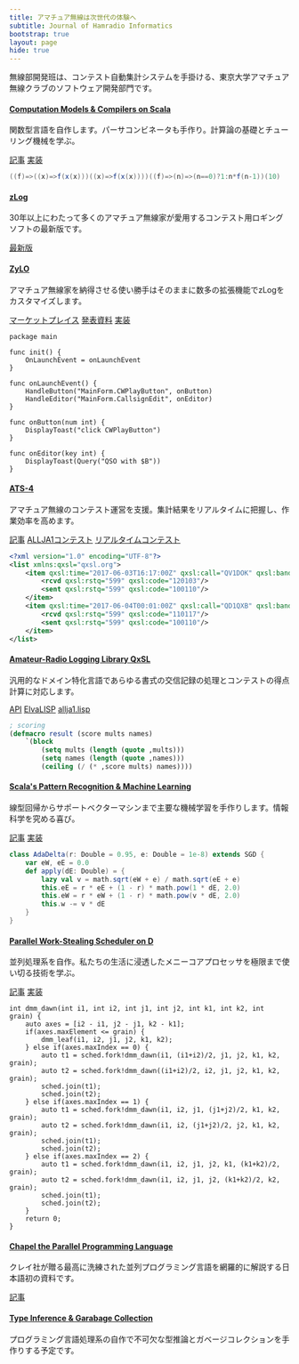 ```yaml
---
title: アマチュア無線は次世代の体験へ
subtitle: Journal of Hamradio Informatics
bootstrap: true
layout: page
hide: true
---
```


無線部開発班は、コンテスト自動集計システムを手掛ける、東京大学アマチュア無線クラブのソフトウェア開発部門です。

<div class="card my-1 my-md-5" itemscope itemtype="http://schema.org/DigitalDocument">
	<div class="card-body">
		<h4 class="card-title">
			<a class="card-link" href="https://pafelog.net/fava" itemprop="url">
				<span itemprop="name">Computation Models &amp; Compilers on Scala</span>
			</a>
		</h4>
		<p class="card-text" itemprop="headline">関数型言語を自作します。パーサコンビネータも手作り。計算論の基礎とチューリング機械を学ぶ。</p>
		<a class="card-link" href="https://pafelog.net/fava.pdf">記事</a>
		<a class="card-link" href="https://github.com/nextzlog/fava">実装</a>
	</div>
</div>

```scala
((f)=>((x)=>f(x(x)))((x)=>f(x(x))))((f)=>(n)=>(n==0)?1:n*f(n-1))(10)
```

<div class="card my-1 my-md-5" itemscope itemtype="http://schema.org/SoftwareApplication">
	<div class="card-body">
		<h4 class="card-title">
			<a class="card-link" href="https://zlog.org" itemprop="url">
				<span itemprop="name">zLog</span>
			</a>
		</h4>
		<p class="card-text" itemprop="headline">30年以上にわたって多くのアマチュア無線家が愛用するコンテスト用ロギングソフトの最新版です。</p>
		<a class="card-link" href="https://github.com/jr8ppg/zLog/releases/latest">最新版</a>
	</div>
</div>
<div class="card my-1 my-md-5" itemscope itemtype="http://schema.org/SoftwareApplication">
	<div class="card-body">
		<h4 class="card-title">
			<a class="card-link" href="https://zylo.pafelog.net" itemprop="url">
				<span itemprop="name">ZyLO</span>
			</a>
		</h4>
		<p class="card-text" itemprop="headline">アマチュア無線家を納得させる使い勝手はそのままに数多の拡張機能でzLogをカスタマイズします。</p>
		<a class="card-link" href="https://zylo.pafelog.net/market">マーケットプレイス</a>
		<a class="card-link" href="https://pafelog.net/zylo.pdf">発表資料</a>
		<a class="card-link" href="https://github.com/nextzlog/zylo">実装</a>
	</div>
</div>

```golang
package main

func init() {
	OnLaunchEvent = onLaunchEvent
}

func onLaunchEvent() {
	HandleButton("MainForm.CWPlayButton", onButton)
	HandleEditor("MainForm.CallsignEdit", onEditor)
}

func onButton(num int) {
	DisplayToast("click CWPlayButton")
}

func onEditor(key int) {
	DisplayToast(Query("QSO with $B"))
}
```

<div class="card my-1 my-md-5" itemscope itemtype="http://schema.org/SoftwareApplication">
	<div class="card-body">
		<h4 class="card-title">
			<a class="card-link" href="https://pafelog.net/ats4" itemprop="url">
				<span itemprop="name">ATS-4</span>
			</a>
		</h4>
		<p class="card-text" itemprop="headline">アマチュア無線のコンテスト運営を支援。集計結果をリアルタイムに把握し、作業効率を高めます。</p>
		<a class="card-link" href="https://pafelog.net/ats4.pdf">記事</a>
		<a class="card-link" href="https://allja1.org">ALLJA1コンテスト</a>
		<a class="card-link" href="https://realtime.allja1.org">リアルタイムコンテスト</a>
	</div>
</div>

```xml
<?xml version="1.0" encoding="UTF-8"?>
<list xmlns:qxsl="qxsl.org">
	<item qxsl:time="2017-06-03T16:17:00Z" qxsl:call="QV1DOK" qxsl:band="14000" qxsl:mode="CW">
		<rcvd qxsl:rstq="599" qxsl:code="120103"/>
		<sent qxsl:rstq="599" qxsl:code="100110"/>
	</item>
	<item qxsl:time="2017-06-04T00:01:00Z" qxsl:call="QD1QXB" qxsl:band="21000" qxsl:mode="CW">
		<rcvd qxsl:rstq="599" qxsl:code="110117"/>
		<sent qxsl:rstq="599" qxsl:code="100110"/>
	</item>
</list>
```

<div class="card my-1 my-md-5" itemscope itemtype="http://schema.org/SoftwareApplication">
	<div class="card-body">
		<h4 class="card-title">
			<a class="card-link" href="https://github.com/nextzlog/qxsl" itemprop="url">
				<span itemprop="name">Amateur-Radio Logging Library QxSL</span>
			</a>
		</h4>
		<p class="card-text" itemprop="headline">汎用的なドメイン特化言語であらゆる書式の交信記録の処理とコンテストの得点計算に対応します。</p>
		<a class="card-link" href="https://nextzlog.github.io/qxsl/doc">API</a>
		<a class="card-link" href="https://github.com/nextzlog/qxsl/blob/master/ELVA.md">ElvaLISP</a>
		<a class="card-link" href="https://github.com/nextzlog/qxsl/blob/master/src/main/resources/qxsl/ruler/allja1.lisp">allja1.lisp</a>
	</div>
</div>

```lisp
; scoring
(defmacro result (score mults names)
	`(block
		(setq mults (length (quote ,mults)))
		(setq names (length (quote ,names)))
		(ceiling (/ (* ,score mults) names))))
```

<div class="card my-1 my-md-5" itemscope itemtype="http://schema.org/DigitalDocument">
	<div class="card-body">
		<h4 class="card-title">
			<a class="card-link" href="https://pafelog.net/mine" itemprop="url">
				<span itemprop="name">Scala's Pattern Recognition &amp; Machine Learning</span>
			</a>
		</h4>
		<p class="card-text" itemprop="headline">線型回帰からサポートベクターマシンまで主要な機械学習を手作りします。情報科学を究める喜び。</p>
		<a class="card-link" href="https://pafelog.net/mine.pdf">記事</a>
		<a class="card-link" href="https://github.com/nextzlog/book">実装</a>
	</div>
</div>

```scala
class AdaDelta(r: Double = 0.95, e: Double = 1e-8) extends SGD {
	var eW, eE = 0.0
	def apply(dE: Double) = {
		lazy val v = math.sqrt(eW + e) / math.sqrt(eE + e)
		this.eE = r * eE + (1 - r) * math.pow(1 * dE, 2.0)
		this.eW = r * eW + (1 - r) * math.pow(v * dE, 2.0)
		this.w -= v * dE
	}
}
```

<div class="card my-1 my-md-5" itemscope itemtype="http://schema.org/DigitalDocument">
	<div class="card-body">
		<h4 class="card-title">
			<a class="card-link" href="https://pafelog.net/dusk" itemprop="url">
				<span itemprop="name">Parallel Work-Stealing Scheduler on D</span>
			</a>
		</h4>
		<p class="card-text" itemprop="headline">並列処理系を自作。私たちの生活に浸透したメニーコアプロセッサを極限まで使い切る技術を学ぶ。</p>
		<a class="card-link" href="https://pafelog.net/dusk.pdf">記事</a>
		<a class="card-link" href="https://github.com/nextzlog/dusk">実装</a>
	</div>
</div>

```dlang
int dmm_dawn(int i1, int i2, int j1, int j2, int k1, int k2, int grain) {
	auto axes = [i2 - i1, j2 - j1, k2 - k1];
	if(axes.maxElement <= grain) {
		dmm_leaf(i1, i2, j1, j2, k1, k2);
	} else if(axes.maxIndex == 0) {
		auto t1 = sched.fork!dmm_dawn(i1, (i1+i2)/2, j1, j2, k1, k2, grain);
		auto t2 = sched.fork!dmm_dawn((i1+i2)/2, i2, j1, j2, k1, k2, grain);
		sched.join(t1);
		sched.join(t2);
	} else if(axes.maxIndex == 1) {
		auto t1 = sched.fork!dmm_dawn(i1, i2, j1, (j1+j2)/2, k1, k2, grain);
		auto t2 = sched.fork!dmm_dawn(i1, i2, (j1+j2)/2, j2, k1, k2, grain);
		sched.join(t1);
		sched.join(t2);
	} else if(axes.maxIndex == 2) {
		auto t1 = sched.fork!dmm_dawn(i1, i2, j1, j2, k1, (k1+k2)/2, grain);
		auto t2 = sched.fork!dmm_dawn(i1, i2, j1, j2, (k1+k2)/2, k2, grain);
		sched.join(t1);
		sched.join(t2);
	}
	return 0;
}
```

<div class="card my-1 my-md-5" itemscope itemtype="http://schema.org/DigitalDocument">
	<div class="card-body">
		<h4 class="card-title">
			<a class="card-link" href="https://pafelog.net/chpl" itemprop="url">
				<span itemprop="name">Chapel the Parallel Programming Language</span>
			</a>
		</h4>
		<p class="card-text" itemprop="headline">クレイ社が贈る最高に洗練された並列プログラミング言語を網羅的に解説する日本語初の資料です。</p>
		<a class="card-link" href="https://pafelog.net/chpl.pdf">記事</a>
	</div>
</div>

<div class="card my-1 my-md-5" itemscope itemtype="http://schema.org/DigitalDocument">
	<div class="card-body">
		<h4 class="card-title">
			<a class="card-link" href="https://pafelog.net/type" itemprop="url">
				<span itemprop="name">Type Inference &amp; Garabage Collection</span>
			</a>
		</h4>
		<p class="card-text" itemprop="headline">プログラミング言語処理系の自作で不可欠な型推論とガベージコレクションを手作りする予定です。</p>
	</div>
</div>
